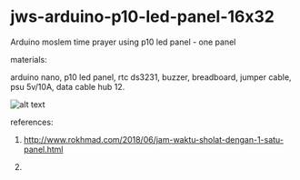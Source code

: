 # jws-arduino-p10-led-panel-16x32
Arduino moslem time prayer using p10 led panel - one panel

materials:

arduino nano, p10 led panel, rtc ds3231, buzzer, breadboard, jumper cable, psu 5v/10A, data cable hub 12.

![alt text](http://url/to/img.png)

references:

1. http://www.rokhmad.com/2018/06/jam-waktu-sholat-dengan-1-satu-panel.html

2.
